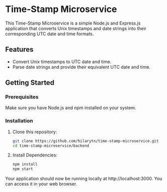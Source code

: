 # Time-Stamp Microservice

This Time-Stamp Microservice is a simple Node.js and Express.js application that converts Unix timestamps and date strings into their corresponding UTC date and time formats.


## Features

- Convert Unix timestamps to UTC date and time.
- Parse date strings and provide their equivalent UTC date and time.

## Getting Started

### Prerequisites

Make sure you have Node.js and npm installed on your system.

### Installation

1. Clone this repository:

   ```bash
   git clone https://github.com/hilarytn/time-stamp-microservice.git
   cd time-stamp-microservice/backend

2. Install Dependencies:

    ```bash
    npm install
    npm start
    
Your application should now be running locally at http://localhost:3000. You can access it in your web browser.